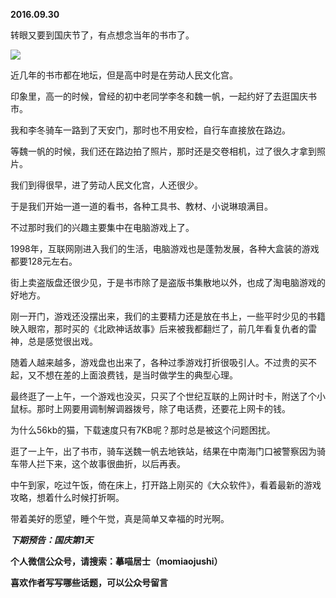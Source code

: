 
          
            
**2016.09.30**

转眼又要到国庆节了，有点想念当年的书市了。




![](//upload-images.jianshu.io/upload_images/51001-391e698a4c825571.jpg)




近几年的书市都在地坛，但是高中时是在劳动人民文化宫。

印象里，高一的时候，曾经的初中老同学李冬和魏一帆，一起约好了去逛国庆书市。

我和李冬骑车一路到了天安门，那时也不用安检，自行车直接放在路边。

等魏一帆的时候，我们还在路边拍了照片，那时还是交卷相机，过了很久才拿到照片。

我们到得很早，进了劳动人民文化宫，人还很少。

于是我们开始一道一道的看书，各种工具书、教材、小说琳琅满目。

不过那时我们的兴趣主要集中在电脑游戏上了。

1998年，互联网刚进入我们的生活，电脑游戏也是蓬勃发展，各种大盒装的游戏都要128元左右。

街上卖盗版盘还很少见，于是书市除了是盗版书集散地以外，也成了淘电脑游戏的好地方。

刚一开门，游戏还没摆出来，我们的主要精力还是放在书上，一些平时少见的书籍映入眼帘，那时买的《北欧神话故事》后来被我都翻烂了，前几年看复仇者的雷神，总是感觉很出戏。

随着人越来越多，游戏盘也出来了，各种过季游戏打折很吸引人。不过贵的买不起，又不想在差的上面浪费钱，是当时做学生的典型心理。

最终逛了一上午，一个游戏也没买，只买了个世纪互联的上网计时卡，附送了个小鼠标。那时上网要用调制解调器拨号，除了电话费，还要花上网卡的钱。

为什么56kb的猫，下载速度只有7KB呢？那时总是被这个问题困扰。

逛了一上午，出了书市，骑车送魏一帆去地铁站，结果在中南海门口被警察因为骑车带人拦下来，这个故事很曲折，以后再表。

中午到家，吃过午饭，倚在床上，打开路上刚买的《大众软件》，看着最新的游戏攻略，想着什么时候打折啊。

带着美好的愿望，睡个午觉，真是简单又幸福的时光啊。


***下期预告：国庆第1天***


**个人微信公众号，请搜索：摹喵居士（momiaojushi）**

**喜欢作者写写哪些话题，可以公众号留言**

          
        